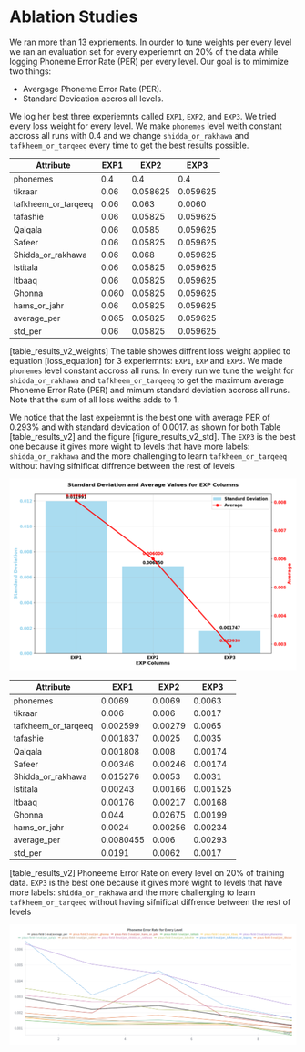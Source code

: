 # Ablation Studies

We ran more than 13 expriements. In ourder to tune weights per every level we ran an evaluation set for every experiemnt on 20% of the data while logging Phoneme Error Rate (PER) per every level. Our goal is to mimimize two things:
* Avergage Phoneme Error Rate (PER).
* Standard Devication accros all levels.

We log her best three experiemnts called `EXP1`, `EXP2`, and `EXP3`. We tried every loss weight for every level. We make `phonemes` level weith constant accross all runs with 0.4 and we change `shidda_or_rakhawa` and `tafkheem_or_tarqeeq` every time to get the best results possible.


| Attribute | EXP1 | EXP2 | EXP3 |
|-----------|-------| ----- | --- |
| phonemes | 0.4  | 0.4 | 0.4 |
| tikraar | 0.06 | 0.058625 | 0.059625 |
| tafkheem_or_tarqeeq | 0.06  | 0.063 | 0.0060 |
| tafashie | 0.06 | 0.05825 | 0.059625 |
| Qalqala | 0.06 | 0.0585| 0.059625  |
| Safeer | 0.06| 0.05825 | 0.059625 |
| Shidda_or_rakhawa | 0.06  | 0.068| 0.059625|
| Istitala | 0.06| 0.05825 | 0.059625 |
| Itbaaq | 0.06| 0.05825 | 0.059625 |
| Ghonna | 0.060 | 0.05825 | 0.059625 |
| hams_or_jahr | 0.06| 0.05825 | 0.059625|
| average_per | 0.065  | 0.05825 | 0.059625|
| std_per |0.06|0.05825 |0.059625 |
[table_results_v2_weights]
The table showes diffrent loss weight applied to equation [loss_equation] for 3 experiemnts: `EXP1`, `EXP` and `EXP3`. We made `phonemes` level constant accross all runs. In every run we tune the weight for `shidda_or_rakhawa` and `tafkheem_or_tarqeeq` to get the maximum average Phoneme Error Rate (PER) and mimum standard deviation accross all runs. Note that the sum of all loss weiths adds to 1.

We notice that the last expeiemnt is the best one with average PER of 0.293% and with standard devication of 0.0017. as shown for both Table [table_results_v2] and the figure [figure_results_v2_std]. The `EXP3` is the best one because it gives more wight to levels that have more labels: `shidda_or_rakhawa` and the more challenging to learn `tafkheem_or_tarqeeq` without having sifnificat diffrence between the rest of levels

![Average Phoneme Error Rate and Standrad Deviation for all the 3 runs showing that the `EXP3` is the best one because it gives more wight to levels that have more labels: `shidda_or_rakhawa` and the more challenging to learn `tafkheem_or_tarqeeq` without having sifnificat diffrence between the rest of levels](./figures/results_stats_v2.png)




| Attribute | EXP1 | EXP2 | EXP3 |
|-----------|-------| ----- | --- |
| phonemes | 0.0069  | 0.0069 | 0.0063 |
| tikraar | 0.006 | 0.006 |0.0017 |
| tafkheem_or_tarqeeq | 0.002599  | 0.00279 | 0.0065 |
| tafashie | 0.001837 | 0.0025 | 0.0035 |
| Qalqala | 0.001808 | 0.008 | 0.00174  |
| Safeer | 0.00346 | 0.00246 | 0.00174 |
| Shidda_or_rakhawa | 0.015276  | 0.0053| 0.0031|
| Istitala | 0.00243 | 0.00166 | 0.001525 |
| Itbaaq | 0.00176 | 0.00217 | 0.00168 |
| Ghonna | 0.044 | 0.02675 | 0.00199 |
| hams_or_jahr | 0.0024  | 0.00256 | 0.00234|
| average_per | 0.0080455  | 0.006 | 0.00293|
| std_per |0.0191  |0.0062 |0.0017 |
[table_results_v2]
Phoneeme Error Rate on every level on 20% of training data. `EXP3` is the best one because it gives more wight to levels that have more labels: `shidda_or_rakhawa` and the more challenging to learn `tafkheem_or_tarqeeq` without having sifnificat diffrence between the rest of levels



![The figure showes the evaluation PER every 20% training steps slowing done nicely which indicated the model is acutalll learning](./figures/eval_v2_plot.png)
